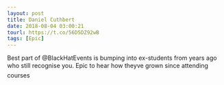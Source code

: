 ```yaml
---
layout: post
title: Daniel Cuthbert
date: 2018-08-04 03:00:21
tourl: https://t.co/56D5DZ92wB
tags: [Epic]
---
```

Best part of @BlackHatEvents is bumping into ex-students from years ago who still recognise you. Epic to hear how theyve grown since attending courses